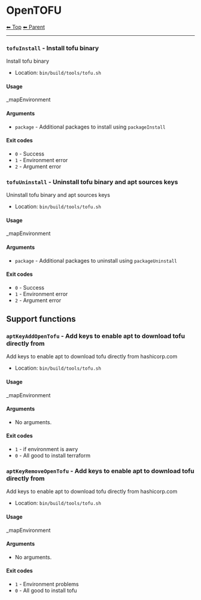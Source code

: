 # OpenTOFU

<!-- TEMPLATE header 2 -->
[⬅ Top](index.md) [⬅ Parent ](../index.md)
<hr />

### `tofuInstall` - Install tofu binary

Install tofu binary

- Location: `bin/build/tools/tofu.sh`

#### Usage

_mapEnvironment

#### Arguments

- `package` - Additional packages to install using `packageInstall`

#### Exit codes

- `0` - Success
- `1` - Environment error
- `2` - Argument error
### `tofuUninstall` - Uninstall tofu binary and apt sources keys

Uninstall tofu binary and apt sources keys

- Location: `bin/build/tools/tofu.sh`

#### Usage

_mapEnvironment

#### Arguments

- `package` - Additional packages to uninstall using `packageUninstall`

#### Exit codes

- `0` - Success
- `1` - Environment error
- `2` - Argument error

## Support functions

### `aptKeyAddOpenTofu` - Add keys to enable apt to download tofu directly from

Add keys to enable apt to download tofu directly from hashicorp.com

- Location: `bin/build/tools/tofu.sh`

#### Usage

_mapEnvironment

#### Arguments

- No arguments.

#### Exit codes

- `1` - if environment is awry
- `0` - All good to install terraform
### `aptKeyRemoveOpenTofu` - Add keys to enable apt to download tofu directly from

Add keys to enable apt to download tofu directly from hashicorp.com

- Location: `bin/build/tools/tofu.sh`

#### Usage

_mapEnvironment

#### Arguments

- No arguments.

#### Exit codes

- `1` - Environment problems
- `0` - All good to install tofu
